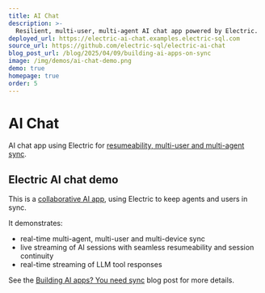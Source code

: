 ```yaml
---
title: AI Chat
description: >-
  Resilient, multi-user, multi-agent AI chat app powered by Electric.
deployed_url: https://electric-ai-chat.examples.electric-sql.com
source_url: https://github.com/electric-sql/electric-ai-chat
blog_post_url: /blog/2025/04/09/building-ai-apps-on-sync
image: /img/demos/ai-chat-demo.png
demo: true
homepage: true
order: 5
---
```


<style scoped>
  .wide {
    width: 100%;
    aspect-ratio: 16/9;
  }
</style>

# AI Chat

AI chat app using Electric for [resumeability, multi-user and multi-agent sync](/blog/2025/04/09/building-ai-apps-on-sync).

<DemoCTAs :demo="$frontmatter" />

## Electric AI chat demo

This is a [collaborative AI app](/blog/2025/04/09/building-ai-apps-on-sync), using Electric to keep agents and users in sync.

It demonstrates:

- real-time multi-agent, multi-user and multi-device sync
- live streaming of AI sessions with seamless resumeability and session continuity
- real-time streaming of LLM tool responses

<figure>
  <HTML5Video class="wide"
      poster="/img/blog/building-ai-apps-on-sync/video-4-multi-user.jpg"
      src="https://electric-sql-blog-assets.s3.us-east-1.amazonaws.com/building-collaborative-ai-apps-on-sync/video-4-multi-user.mp4"
  />
</figure>

See the [Building AI apps? You need sync](/blog/2025/04/09/building-ai-apps-on-sync) blog post for more details.

<DemoCTAs :demo="$frontmatter" />